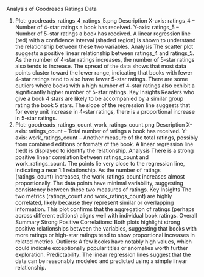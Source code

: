 Analysis of Goodreads Ratings Data
1. Plot: goodreads_ratings_4_ratings_5.png
Description
X-axis: ratings_4 – Number of 4-star ratings a book has received.
Y-axis: ratings_5 – Number of 5-star ratings a book has received.
A linear regression line (red) with a confidence interval (shaded region) is shown to understand the relationship between these two variables.
Analysis
The scatter plot suggests a positive linear relationship between ratings_4 and ratings_5.
As the number of 4-star ratings increases, the number of 5-star ratings also tends to increase.
The spread of the data shows that most data points cluster toward the lower range, indicating that books with fewer 4-star ratings tend to also have fewer 5-star ratings.
There are some outliers where books with a high number of 4-star ratings also exhibit a significantly higher number of 5-star ratings.
Key Insights
Readers who give a book 4 stars are likely to be accompanied by a similar group rating the book 5 stars.
The slope of the regression line suggests that for every unit increase in 4-star ratings, there is a proportional increase in 5-star ratings.
2. Plot: goodreads_ratings_count_work_ratings_count.png
Description
X-axis: ratings_count – Total number of ratings a book has received.
Y-axis: work_ratings_count – Another measure of the total ratings, possibly from combined editions or formats of the book.
A linear regression line (red) is displayed to identify the relationship.
Analysis
There is a strong positive linear correlation between ratings_count and work_ratings_count.
The points lie very close to the regression line, indicating a near 1:1 relationship.
As the number of ratings (ratings_count) increases, the work_ratings_count increases almost proportionally.
The data points have minimal variability, suggesting consistency between these two measures of ratings.
Key Insights
The two metrics (ratings_count and work_ratings_count) are highly correlated, likely because they represent similar or overlapping information.
This plot confirms that the aggregation of ratings (perhaps across different editions) aligns well with individual book ratings.
Overall Summary
Strong Positive Correlations: Both plots highlight strong positive relationships between the variables, suggesting that books with more ratings or high-star ratings tend to show proportional increases in related metrics.
Outliers: A few books have notably high values, which could indicate exceptionally popular titles or anomalies worth further exploration.
Predictability: The linear regression lines suggest that the data can be reasonably modeled and predicted using a simple linear relationship.

